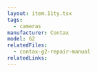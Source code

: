 ```yaml
---
layout: item.11ty.tsx
tags:
  - cameras
manufacturer: Contax
model: G2
relatedFiles:
  - contax-g2-repair-manual
relatedLinks:
---
```

